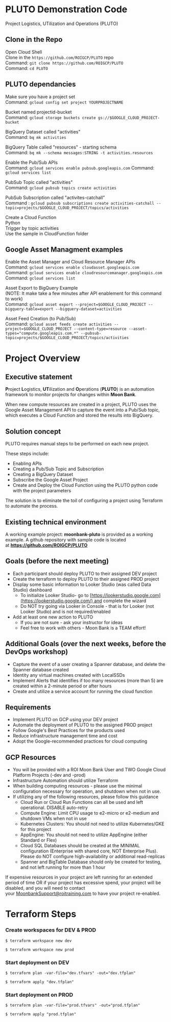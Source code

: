 # PLUTO Demonstration Code
Project Logistics, UTilization and Operations (PLUTO)
 
## Clone in the Repo
Open Cloud Shell\
Clone in the `https://github.com/ROIGCP/PLUTO` repo\
    Command: `git clone https://github.com/ROIGCP/PLUTO`\
    Command: `cd PLUTO`

## PLUTO dependancies
Make sure you have a project set\
    Command: `gcloud config set project YOURPROJECTNAME`

Bucket named projectid-bucket\
    Command: `gcloud storage buckets create gs://$GOOGLE_CLOUD_PROJECT-bucket`
    
BigQuery Dataset called "activities"\
    Command: `bq mk activities`

BigQuery Table called "resources" - starting schema\
    Command: `bq mk --schema messages:STRING -t activities.resources`

Enable the Pub/Sub APIs\
    Command: `gcloud services enable pubsub.googleapis.com`
    Command: `gcloud services list`

PubSub Topic called "activities"\
    Command: `gcloud pubsub topics create activities`

PubSub Subscription called "activites-catchall"\
    Command : `gcloud pubsub subscriptions create activities-catchall --topic=projects/$GOOGLE_CLOUD_PROJECT/topics/activities`

Create a Cloud Function\
    Python \
    Trigger by topic activities \
    Use the sample in CloudFunction folder

## Google Asset Managment examples

Enable the Asset Manager and Cloud Resource Manager APIs\
    Command: `gcloud services enable cloudasset.googleapis.com`\
    Command: `gcloud services enable cloudresourcemanager.googleapis.com`\
    Command: `gcloud services list`

Asset Export to BigQuery Example\
(NOTE: It make take a few minutes after API enablement for this command to work)\
    Command: `gcloud asset export --project=$GOOGLE_CLOUD_PROJECT --bigquery-table=export --bigquery-dataset=activities`

Asset Feed Creation (to Pub/Sub)\
    Command: 
    `gcloud asset feeds create activities --project=$GOOGLE_CLOUD_PROJECT --content-type=resource --asset-types="compute.googleapis.com.*" --pubsub-topic=projects/$GOOGLE_CLOUD_PROJECT/topics/activities`

# Project Overview
## Executive statement

**P**roject **L**ogistics, **UT**ilization and **O**perations (**PLUTO**) is an automation framework to monitor projects for changes within **Moon Bank**. 

When new compute resources are created in a project, PLUTO uses the Google Asset Management API to capture the event into a Pub/Sub topic, which executes a Cloud Function and stored the results into BigQuery.

## Solution concept

PLUTO requires manual steps to be performed on each new project. 

These steps include:
- Enabling APIs
- Creating a Pub/Sub Topic and Subscription
- Creating a BigQuery Dataset 
- Subscribe the Google Asset Project
- Create and Deploy the Cloud Function using the PLUTO python code with the project parameters

The solution is to eliminate the toil of configuring a project using Terraform to automate the process.

## Existing technical environment

A working example project: **moonbank-pluto** is provided as a working example.
A github repository with sample code is located at **https://github.com/ROIGCP/PLUTO**

## Goals (before the next meeting)

- Each participant should deploy PLUTO to their assigned DEV project
- Create the terraform to deploy PLUTO to their assigned PROD project
- Display some basic information to Looker Studio (was called Data Studio) dashboard
	- To initialize Looker Studio- go to [https://lookerstudio.google.com](https://lookerstudio.google.com/) and complete the wizard
	- Do NOT try going via Looker in Console - that is for Looker (not Looker Studio) and is not required/enabled
- Add at least one new action to PLUTO
	- If you are not sure - ask your instructor for ideas
	- Feel free to work with others - Moon Bank is a TEAM effort!

## Additional Goals (over the next weeks, before the DevOps workshop)

- Capture the event of a user creating a Spanner database, and delete the Spanner database created
- Identity any virtual machines created with LocalSSDs 
- Implement Alerts that identifies if too many resources (more than 5) are created within a 2-minute period or after hours
- Create and utilize a service account for running the cloud function

## Requirements

- Implement PLUTO on GCP using your DEV project
- Automate the deployment of PLUTO to the assigned PROD project
- Follow Google's Best Practices for the products used
- Reduce infrastructure management time and cost
- Adopt the Google-recommended practices for cloud computing

## GCP Resources

- You will be provided with a ROI Moon Bank User and TWO Google Cloud Platform Projects (-dev and -prod)
- Infrastructure Automation should utilize Terraform
- When building computing resources - please use the minimal configuration necessary for operation, and shutdown when not in use.
- If utilizing any of the following resources, please follow this guidance
	- Cloud Run or Cloud Run Functions can all be used and left operational. DISABLE auto-retry    
    - Compute Engine: Limit CPU usage to e2-micro or e2-medium and shutdown VMs when not in use
    - Kubernetes Clusters: You should not need to utilize Kubernetes/GKE for this project
    - AppEngine: You should not need to utilize AppEngine (either Standard or Flex)
    - Cloud SQL Databases should be created at the MINIMAL configuration (Enterprise with shared core, NOT Enterprise Plus). Please do NOT configure high-availability or additional read-replicas
    - Spanner and BigTable Database should only be created for testing, and not left running for more than 1 hour

If expensive resources in your project are left running for an extended period of time OR if your project has excessive spend, your project will be disabled, and you will need to contact your [MoonbankSupport@roitraining.com](mailto:MoonbankSupport@roitraining.com) to have your project re-enabled.

# Terraform Steps

### Create workspaces for DEV & PROD

`$ terraform workspace new dev`

`$ terraform workspace new prod`

### Start deployment on DEV

`$ terraform plan -var-file="dev.tfvars" -out="dev.tfplan"`

`$ terraform apply "dev.tfplan"`

### Start deployment on PROD

`$ terraform plan -var-file="prod.tfvars" -out="prod.tfplan"`

`$ terraform apply "prod.tfplan"`
